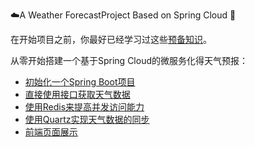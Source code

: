 :cloud:A Weather Forecast​ Project Based on Spring Cloud :closed_umbrella:

在开始项目之前，你最好已经学习过这些[预备知识](https://github.com/PansonPanson/weather-SpringCloud/blob/master/md/skills.md)。

从零开始搭建一个基于Spring Cloud的微服务化得天气预报：

+ [初始化一个Spring Boot项目](https://github.com/PansonPanson/weather-SpringCloud/blob/master/md/init.md)
+ [直接使用接口获取天气数据](https://github.com/PansonPanson/weather-SpringCloud/blob/master/md/002.md)
+ [使用Redis来提高并发访问能力](https://github.com/PansonPanson/weather-SpringCloud/blob/master/md/003.md)
+ [使用Quartz实现天气数据的同步](https://github.com/PansonPanson/weather-SpringCloud/blob/master/md/004.md)
+ [前端页面展示](https://github.com/PansonPanson/weather-SpringCloud/blob/master/md/005.md)

